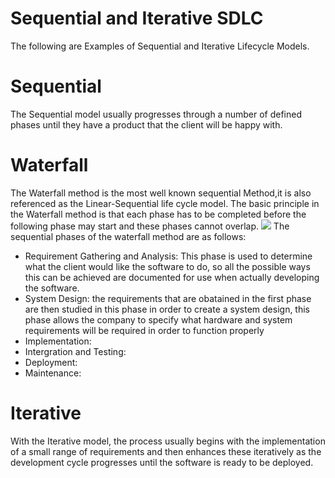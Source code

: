 # Sequential and Iterative SDLC




The following are Examples of Sequential and Iterative Lifecycle Models.

# Sequential
The Sequential model usually progresses through a number of defined phases until they have a product that the client will be happy with.
# Waterfall
The Waterfall method is the most well known sequential Method,it is also referenced as the Linear-Sequential life cycle model. The basic principle in the Waterfall method is that each phase has to be completed before the following phase may start and these phases cannot overlap.
![](https://www.tutorialspoint.com/sdlc/images/sdlc_waterfall_model.jpg)
The sequential phases of the waterfall method are as follows:
* Requirement Gathering and Analysis:
This phase is used to determine what the client would like the software to do, so all the possible ways this can be achieved are documented for use when actually developing the software.
* System Design:
the requirements that are obatained in the first phase are then studied in this phase in order to create a system design, this phase allows the company to specify what hardware and system requirements will be required in order to function properly
* Implementation:
* Intergration and Testing:
* Deployment:
* Maintenance:
# Iterative
With the Iterative model, the process usually begins with the implementation of a small range of requirements and then enhances these iteratively as the development cycle progresses until the software is ready to be deployed.
